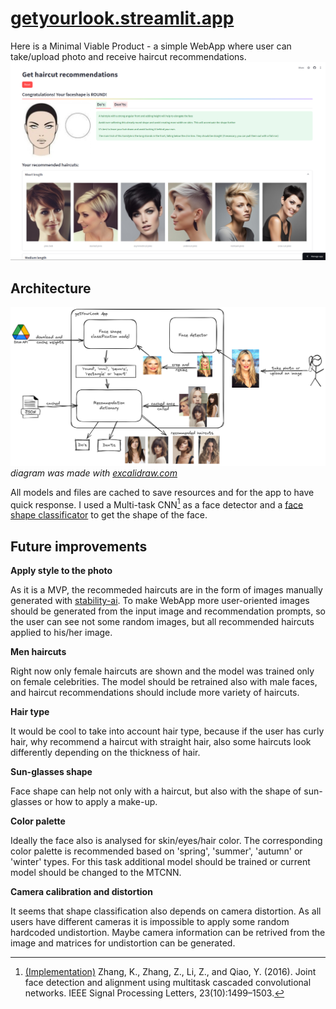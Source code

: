 # [getyourlook.streamlit.app](https://getyourlook.streamlit.app/)

Here is a Minimal Viable Product - a simple WebApp where user can take/upload photo and receive haircut recommendations.
![app](/hair_cut/images/haircutrec.png)

## Architecture

![app architecture](/hair_cut/images/architecture.png)
*diagram was made with [excalidraw.com](https://excalidraw.com/)*

All models and files are cached to save resources and for the app to have quick response. I used a Multi-task CNN[^1] as a face detector and a [face shape classificator](/face_shape/README.md) to get the shape of the face. 

## Future improvements

__Apply style to the photo__

As it is a MVP, the recommeded haircuts are in the form of images manually generated with [stability-ai](https://replicate.com/stability-ai/sdxl). To make WebApp more user-oriented images should be generated from the input image and recommendation prompts, so the user can see not some random images, but all recommended haircuts applied to his/her image.

__Men haircuts__

Right now only female haircuts are shown and the model was trained only on female celebrities. The model should be retrained also with male faces, and haircut recommendations should include more variety of haircuts.

__Hair type__

It would be cool to take into account hair type, because if the user has curly hair, why recommend a haircut with straight hair, also some haircuts look differently depending on the thickness of hair.

__Sun-glasses shape__

Face shape can help not only with a haircut, but also with the shape of sun-glasses or how to apply a make-up.

__Color palette__

Ideally the face also is analysed for skin/eyes/hair color. The corresponding color palette is recommended based on 'spring', 'summer', 'autumn' or 'winter' types. For this task additional model should be trained or current model should be changed to the MTCNN.

__Camera calibration and distortion__

It seems that shape classification also depends on camera distortion. As all users have different cameras it is impossible to apply some random hardcoded undistortion. Maybe camera information can be retrived from the image and matrices for undistortion can be generated.

[^1]: [(Implementation)](https://github.com/ipazc/mtcnn) Zhang, K., Zhang, Z., Li, Z., and Qiao, Y. (2016). Joint face detection and alignment using multitask cascaded convolutional networks. IEEE Signal Processing Letters, 23(10):1499–1503.